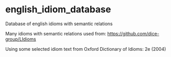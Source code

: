 # english_idiom_database
Database of english idioms with semantic relations

Many idioms with semantic relations used from: https://github.com/dice-group/LIdioms

Using some selected idiom text from Oxford Dictionary of Idioms: 2e (2004)
